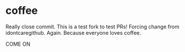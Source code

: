 # coffee

Really close commit.
This is a test fork to test PRs! Forcing change from idontcaregithub. Again.
Because everyone loves coffee.

COME ON
